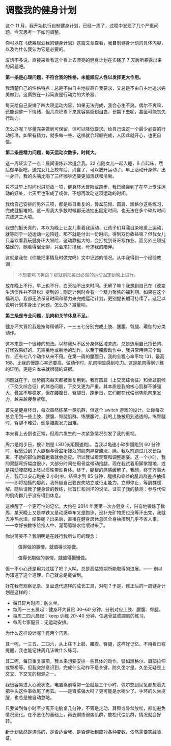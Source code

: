 # 调整我的健身计划

这个 11 月，我开始执行自制健身计划，已经一周了，过程中发现了几个严重问题，今天思考一下如何调整。

你可以在《统筹规划我的健身计划》这篇文章查看，我自制健身计划的具体内容，以及为什么我认为它是必要的。

废话不多说，直接来看看这个看上去漂亮的健身计划在实践了 7 天后所暴露出来的问题吧。

**第一条是心理问题，不符合我的性格，未能顺应人性以发挥更大作用。**

我清楚自己的性格特点：总是不由自主地拔高自我要求，又总是不由自主地追求完美做到，这俩放在一起简直是行动力的大杀器。

每天给自己安排了四大项运动内容，如果无法完成，我会心生不爽。偶尔不爽嘛，还能调整一下情绪，但几次积累下来就容易感到沮丧，长期下去呢，甚至可能丧失行动力。

怎么办呢？尽量完美做到可保留，但可以降低要求。给自己设定一个最少必要的行动标准，如果有精力，就多做一些，这样就会超额完成，人因此就开心，也更自信。

**第二条是精力问题，每天运动次数多，时耗大。**

这一周证实了一点：晨间锻炼非常适合我。22 点随女儿一起入睡，6 点起床，然后做早饭吃，送完女儿上校车后，消食了，可以放开运动了。早上活动开身体，出一身汗，我的头脑比喝了三杯咖啡还要更加活跃和清晰。

只不过早上时间也只能放一项，健身环大冒险或跑步。我已经尝到了在早上专注运动的好处，七天里也形成了规律，不想再改动这项运动的时间。

我给自己安排的另外三项，都是每日重复的，骨盆前倾、圆肩、凯格尔这些练习，完成就挺难的。这一周我大多数时候都无法抽出固定时间，也无法在多个碎片时间完成这三大项。

我想的挺天真的，本以为晚上让女儿看着我运动，让孩子们耳濡目染地爱上运动，就等同于一边运动一边陪娃，那不就是付出一份时间，得到双份收益嘛？但我女儿只喜欢看我玩健身环大冒险，这动静挺大的，会打扰到哥哥写作业。而另外三项挺枯燥的，她看得很无聊，只会来打搅我，苛求我的陪伴。

这就是我在《你能把事情及时做完吗》文中记述的情况。从中我得到一个经验教训：

> 不想要鸡飞狗跳？那就别把每日必做的运动固定到晚上进行。

放在晚上不行，早上也不行，白天抽不出来时间。无解了嘛？我想到自己在《改变生活惯性并不轻松》提到的：刚定计划时会有一个精力聚焦的福利期。如果在这个福利期，我都无法保证时间和精力来完成运动计划，更别提长期可持续了。这足以说明计划本身出了问题。怎么办？减量呗。

**第三条是专业问题，肌肉和关节休息不足。**

健身环大冒险我是按每周循环，一三五七分别完成上肢、腰腹、臀腿、瑜伽的分类动作。

这本来是一个很棒的想法。以前我从不区分身体区域来练，总是选用自己擅长的、打怪效果好的、无需坐地或躺地的动作。以至于腰腹动作中，我只常用两三个动作，还有七八个动作从来不用。在第一周的腰腹日，我的全程心率平均 131，最高 168，比我的慢跑心率还要高。做动作时，肌肉明显感到吃力。这是肌肉得到训练的证明，更是它本来就很弱的证据。

问题就在于，弱势肌肉每天都被重复用到。我有圆肩（上交叉综合征）和骨盆前倾（下交叉综合征）的体态问题，下交叉更为严重。其本质是我的核心肌群不够强大，骨盆不够稳定，但在腰腹日、臀腿日、跑步日，它们都在代偿弱势肌肉来发力，越来越疲惫紧张。

首先是健身环日，每次虽然练某一类肌群，但这个 switch 游戏的设计，让你每次总会用到一些上肢、腰腹、臀腿肌群。练腰腹时，我的上肢被用到透透的。练臀腿时，臀腿不难受，倒是腰腹发力困难。

本来看上去倒也正常，但周六发生的一次紧急情况引发了我的重视。

周六是跑步日，按计划是 LSD(长距慢速跑)。当我以龟速小碎步慢跑到 60 分钟时，我感受到了大腿根与骨盆衔接处的肌肉异常酸涨、痛。我以前跑过几次长距离，不适的部位跑着跑着就会适应。所以我试着观察和调整跑姿。这一个小时，我的双腿弯折幅度很小，大部分时间在用骨盆带动抬腿，现在我试着用脚掌蹬地，或是摆动腰部和上肢以惯性带动身体。终于，腿根的痛感缓解了。我想，终于万事大吉，我可以安心跑完 2 小时啦。结果才到 85 分钟，腿根和骨盆的肌肉群差点抽搐——即将抽搐的那刻，我怀疑自己要丧失站立或行走能力。立即停止，等肌群缓解。随后请教了健身营的教练，张首仁和刘洋的说法，证实了我的猜测：参与代偿的肌肉群几乎没有得到休息。

这唤醒了一个更可怕的记忆。大约在 2014 年我第一次办健身卡，兴奋地锻炼了数周，某天晚上又是举铁又是动感单车又是跑步，没补充矿物质也没等汗出完，我就去冲热水澡。结果呢？出来后，直接在健身房休息区全身抽搐到几乎不省人事。——幸好被教练给掐人中、灌葡萄糖水给缓过来了。

你说可笑不？我明明是在践行我所认可的理念：

> **值得做的事情，就值得长期做。**
> 
> **值得长期做的事情，就值得慢慢做。**

但一不小心还是用力过猛了吧？人呐，总是高估短期所能取得的进展。—— 别以为知道了这个道理，自己就总是能做到。

好在我有观察记录、复盘迭代这样的成长工具，对吧？于是，修正后的一周健身计划是这样的：

- 每日碎片时间：防久坐。
- 每周一三五晨起：健身环大冒险 30~60 分钟，分别对应上肢、腰腹、臀腿。
- 每周二四六晨起：keep 训练 20~40 分钟，任选骨盆或圆肩的练习。
- 每周七家庭日：无运动安排。

为什么这样设计呢？有两个巧思。

其一呢，一三五、二四六，从上往下上肢、腰腹、臀腿，这样好记忆。不用看日程提醒，我也能记住周几该做什么练习。

其二呢，每日重复事项，我本来想要安排一些具体的动作，譬如凯格尔、肩部拉伸或臀桥等。但我突然意识到，完成什么动作不是关键，防久坐才是。久坐无疑是上交叉、下交叉的根源之一。

我很容易进入心流状态，电脑桌前常常一坐就是三个小时，偶尔憋到尿急都想着先把手头这件事收尾了再去。——是肾脏强大吗？更可能是水喝少了。手环的久坐提醒，也总是被自动忽略。

只要做到每小时至少离开电脑桌几分钟，不管是走动、肩颈或骨盆放松，都能避免情况恶化。在不恶化的基础上，再去训练弱势肌群，放松代偿肌群，情况就会好转。

新计划依然是漂亮的，是否适合我、是否健壮到应对各种变数，依然需要实践验证。

<!---

tags: #健身 #复盘 

created_at: 2021-11-07

updated_at:2021-11-08

--->